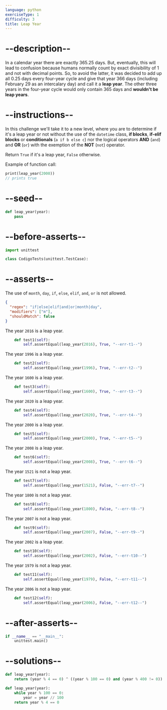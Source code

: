 ```yaml
---
language: python
exerciseType: 1
difficulty: 3
title: Leap Year
---
```


# --description--

In a calendar year there are exactly 365.25 days. But, eventually, this will lead to confusion because humans normally count by exact divisibility of 1 and not with decimal points. So, to avoid the latter, it was decided to add up all 0.25 days every four-year cycle and give that year 366 days (including February 29 as an intercalary day) and call it a __leap year__. The other three years in the four-year cycle would only contain 365 days and __wouldn't be leap years__.

# --instructions--

In this challenge we'll take it to a new level, where you are to determine if it's a leap year or not without the use of the `datetime` class, __if blocks__, __if-elif blocks__ or __conditionals__ (`a if b else c`) nor the logical operators __AND__ (`and`) and __OR__ (`or`) with the exemption of the __NOT__ (`not`) operator.

Return `True` if it's a leap year, `False` otherwise.

Example of function call:
```dart
print(leap_year(2000))
// prints true
```

# --seed--

```python
def leap_year(year):
    pass
```

# --before-asserts--

```python
import unittest

class CodigoTests(unittest.TestCase):
```

# --asserts--

The use of `month`, `day`, `if`, `else`, `elif`, `and`, `or` is not allowed.

```json
{
  "regex": "if|else|elif|and|or|month|day",
  "modifiers": ["m"],
  "shouldMatch": false
}
```

The year `2016` is a leap year.

```python
    def test1(self):
        self.assertEqual(leap_year(2016), True, "--err-t1--")
```

The year `1996` is a leap year.

```python
    def test2(self):
        self.assertEqual(leap_year(1996), True, "--err-t2--")
```

The year `1600` is a leap year.

```python
    def test3(self):
        self.assertEqual(leap_year(1600), True, "--err-t3--")
```

The year `2020` is a leap year.

```python
    def test4(self):
        self.assertEqual(leap_year(2020), True, "--err-t4--")
```

The year `2000` is a leap year.

```python
    def test5(self):
        self.assertEqual(leap_year(2000), True, "--err-t5--")
```

The year `2008` is a leap year.

```python
    def test6(self):
        self.assertEqual(leap_year(2008), True, "--err-t6--")
```

The year `1521` is not a leap year.

```python
    def test7(self):
        self.assertEqual(leap_year(1521), False, "--err-t7--")
```

The year `1800` is not a leap year.

```python
    def test8(self):
        self.assertEqual(leap_year(1800), False, "--err-t8--")
```

The year `2007` is not a leap year.

```python
    def test9(self):
        self.assertEqual(leap_year(2007), False, "--err-t9--")
```

The year `2002` is a leap year.

```python
    def test10(self):
        self.assertEqual(leap_year(2002), False, "--err-t10--")
```

The year `1979` is not a leap year.

```python
    def test11(self):
        self.assertEqual(leap_year(1979), False, "--err-t11--")
```

The year `2006` is not a leap year.

```python
    def test12(self):
        self.assertEqual(leap_year(2006), False, "--err-t12--")
```

# --after-asserts--

```python
if __name__ == "__main__":
    unittest.main()
```

# --solutions--

```python
def leap_year(year):
    return (year % 4 == 0) ^ ((year % 100 == 0) and (year % 400 != 0))
```

```python
def leap_year(year):
    while year % 100 == 0:
        year = year // 100
    return year % 4 == 0
```
